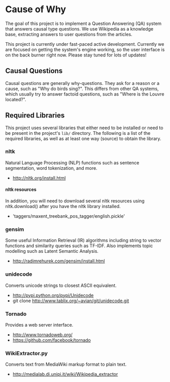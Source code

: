 Cause of Why
============

The goal of this project is to implement a Question Answering (QA)
system that answers causal type questions. We use Wikipedia as a
knowledge base, extracting answers to user questions from the articles.

This project is currently under fast-paced active development. Currently
we are focused on getting the system's engine working, so the user
interface is on the back burner right now. Please stay tuned for lots of
updates!

Causal Questions
----------------

Causal questions are generally why-questions. They ask for a reason or a
cause, such as "Why do birds sing?". This differs from other QA systems,
which usually try to answer factoid questions, such as "Where is the
Louvre located?".

Required Libraries
------------------

This project uses several libraries that either need to be installed or
need to be present in the project's `lib/` directory. The following is a
list of the required libraries, as well as at least one way (source) to
obtain the library.

### nltk

Natural Language Processing (NLP) functions such as sentence
segmentation, word tokenization, and more.

* <http://nltk.org/install.html>

#### nltk resources

In addition, you will need to download several nltk resources using
nltk.download() after you have the nltk library installed.

* 'taggers/maxent_treebank_pos_tagger/english.pickle'

### gensim

Some useful Information Retrieval (IR) algorithms including string to
vector functions and similarity queries such as TF-IDF. Also implements
topic modelling such as Latent Semantic Analysis.

* <http://radimrehurek.com/gensim/install.html>

### unidecode

Converts unicode strings to closest ASCII equivalent.

* <http://pypi.python.org/pypi/Unidecode>
* git clone http://www.tablix.org/~avian/git/unidecode.git

### Tornado

Provides a web server interface.

* <http://www.tornadoweb.org/>
* <https://github.com/facebook/tornado>

### WikiExtractor.py

Converts text from MediaWiki markup format to plain text.

* <http://medialab.di.unipi.it/wiki/Wikipedia_extractor>
